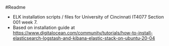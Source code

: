 #Readme
- ELK installation scripts / files for University of Cincinnati IT4077 Section 001 week 7.
- Based on installation guide at https://www.digitalocean.com/community/tutorials/how-to-install-elasticsearch-logstash-and-kibana-elastic-stack-on-ubuntu-20-04
